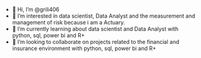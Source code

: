 - 👋 Hi, I’m @grili406
- 👀 I’m interested in data scientist, Data Analyst and the measurement and management of risk because i am a Actuary.
- 🌱 I’m currently learning about data scientist and Data Analyst with python, sql, power bi and R+
- 💞️ I’m looking to collaborate on projects related to the financial and insurance environment with python, sql, power bi and R+


<!---
grili406/grili406 is a ✨ special ✨ repository because its `README.md` (this file) appears on your GitHub profile.
You can click the Preview link to take a look at your changes.
--->
